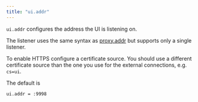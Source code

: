 ```yaml
---
title: "ui.addr"
---
```


`ui.addr` configures the address the UI is listening on.

The listener uses the same syntax as [proxy.addr](/ref/proxy.addr/) but
supports only a single listener. 

To enable HTTPS configure a certificate source. You should use a different
certificate source than the one you use for the external connections, e.g.
`cs=ui`.

The default is

	ui.addr = :9998
